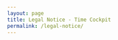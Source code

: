 ```yaml
---
layout: page
title: Legal Notice - Time Cockpit
permalink: /legal-notice/
---
```


<h1 xmlns="http://www.w3.org/1999/xhtml">
  <br />
</h1>
